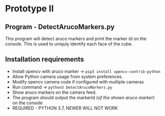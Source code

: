 # Prototype II

Program - DetectArucoMarkers.py
-------------------------------
  This program will detect aruco markers and print the marker Id on the console. This is used to uniquly identify each face of the cube.

   Installation requirements
   ---------------------------
   - Install opencv with aruco marker -> `pip3 install opencv-contrib-python`
   - Allow Python camera usage from system preferences. 
   - Modify opencv camera code if configured with multiple cameras
   - Run command -> `python3 DetectArucoMarkers.py`
   - Show aruco markers on the camera feed.
   - The program should output the markerId (_of the shown aruco marker_) on the console
   - REQUIRED - PYTHON 3.7, NEWER WILL NOT WORK
